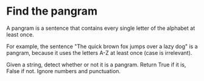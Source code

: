 # Find the pangram

A pangram is a sentence that contains every single letter of the alphabet at
least once.

For example, the sentence "The quick brown fox jumps over a lazy dog" is a
pangram, because it uses the letters A-Z at least once (case is irrelevant).

Given a string, detect whether or not it is a pangram. Return True if it is,
False if not. Ignore numbers and punctuation.
